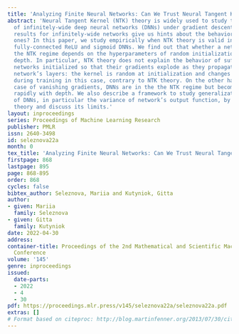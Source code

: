 ```yaml
---
title: 'Analyzing Finite Neural Networks: Can We Trust Neural Tangent Kernel Theory?'
abstract: 'Neural Tangent Kernel (NTK) theory is widely used to study the dynamics
  of infinitely-wide deep neural networks (DNNs) under gradient descent. But do the
  results for infinitely-wide networks give us hints about the behavior of real finite-width
  ones? In this paper, we study empirically when NTK theory is valid in practice for
  fully-connected ReLU and sigmoid DNNs. We find out that whether a network is in
  the NTK regime depends on the hyperparameters of random initialization and the network’s
  depth. In particular, NTK theory does not explain the behavior of sufficiently deep
  networks initialized so that their gradients explode as they propagate through the
  network’s layers: the kernel is random at initialization and changes significantly
  during training in this case, contrary to NTK theory. On the other hand, in the
  case of vanishing gradients, DNNs are in the the NTK regime but become untrainable
  rapidly with depth. We also describe a framework to study generalization properties
  of DNNs, in particular the variance of network’s output function, by means of NTK
  theory and discuss its limits.'
layout: inproceedings
series: Proceedings of Machine Learning Research
publisher: PMLR
issn: 2640-3498
id: seleznova22a
month: 0
tex_title: 'Analyzing Finite Neural Networks: Can We Trust Neural Tangent Kernel Theory?'
firstpage: 868
lastpage: 895
page: 868-895
order: 868
cycles: false
bibtex_author: Seleznova, Mariia and Kutyniok, Gitta
author:
- given: Mariia
  family: Seleznova
- given: Gitta
  family: Kutyniok
date: 2022-04-30
address:
container-title: Proceedings of the 2nd Mathematical and Scientific Machine Learning
  Conference
volume: '145'
genre: inproceedings
issued:
  date-parts:
  - 2022
  - 4
  - 30
pdf: https://proceedings.mlr.press/v145/seleznova22a/seleznova22a.pdf
extras: []
# Format based on citeproc: http://blog.martinfenner.org/2013/07/30/citeproc-yaml-for-bibliographies/
---
```

